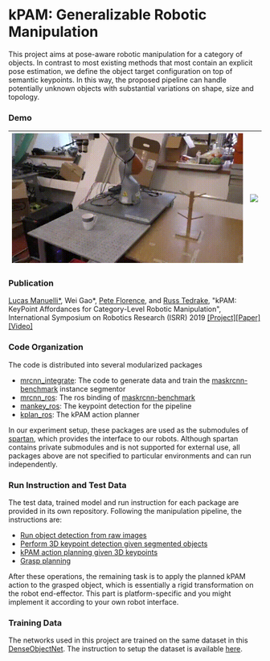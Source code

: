 # kPAM: Generalizable Robotic Manipulation

This project aims at pose-aware robotic manipulation for a category of objects. In contrast to most existing methods that most contain an explicit pose estimation, we define the object target configuration on top of semantic keypoints. In this way, the proposed pipeline can handle potentially unknown objects with substantial variations on shape, size and topology.

### Demo

![](./media/mug.gif)  |  ![](./media/shoe.gif)
:-------------------------:|:-------------------------:


### Publication

[Lucas Manuelli*](http://lucasmanuelli.com/), Wei Gao*, [Pete Florence](http://www.peteflorence.com/), and [Russ Tedrake](https://groups.csail.mit.edu/locomotion/russt.html), "kPAM: KeyPoint Affordances for Category-Level Robotic Manipulation", International Symposium on Robotics Research (ISRR) 2019  [[Project]](<https://sites.google.com/view/kpam>)[[Paper]](https://arxiv.org/abs/1903.06684)[[Video]](https://www.youtube.com/watch?v=fm5RZ-ht1y0)

### Code Organization

The code is distributed into several modularized packages

- [mrcnn_integrate](https://github.com/weigao95/mrcnn_integrate): The code to generate data and train the [maskrcnn-benchmark](<https://github.com/facebookresearch/maskrcnn-benchmark>) instance segmentor
- [mrcnn_ros](https://github.com/weigao95/mrcnn_ros): The ros binding of [maskrcnn-benchmark](https://github.com/facebookresearch/maskrcnn-benchmark)
- [mankey_ros](https://github.com/weigao95/mankey-ros): The keypoint detection for the pipeline
- [kplan_ros](https://github.com/weigao95/kplan-ros): The kPAM action planner

In our experiment setup, these packages are used as the submodules of [spartan](https://github.com/RobotLocomotion/spartan), which provides the interface to our robots. Although spartan contains private submodules and is not supported for external use, all packages above are not specified to particular environments and can run independently. 

### Run Instruction and Test Data

The test data, trained model and run instruction for each package are provided in its own repository. Following the manipulation pipeline, the instructions are:

- [Run object detection from raw images](https://github.com/weigao95/mrcnn_ros)
- [Perform 3D keypoint detection given segmented objects](https://github.com/weigao95/mankey-ros)
- [kPAM action planning given 3D keypoints](https://github.com/weigao95/kplan-ros)
- [Grasp planning](https://github.com/weigao95/kplan-ros)

After these operations, the remaining task is to apply the planned kPAM action to the grasped object, which is essentially a rigid transformation on the robot end-effector. This part is platform-specific and you might implement it according to your own robot interface.

### Training Data

The networks used in this project are trained on the same dataset in this [DenseObjectNet](https://arxiv.org/abs/1806.08756). The instruction to setup the dataset is available [here](https://github.com/RobotLocomotion/pytorch-dense-correspondence/blob/master/doc/data_organization.md).
